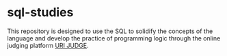 # sql-studies
This repository is designed to use the SQL to solidify the concepts of the language and develop the practice of programming logic through the online judging platform [URI JUDGE](https://www.urionlinejudge.com.br/judge/en/problems/index/9).
